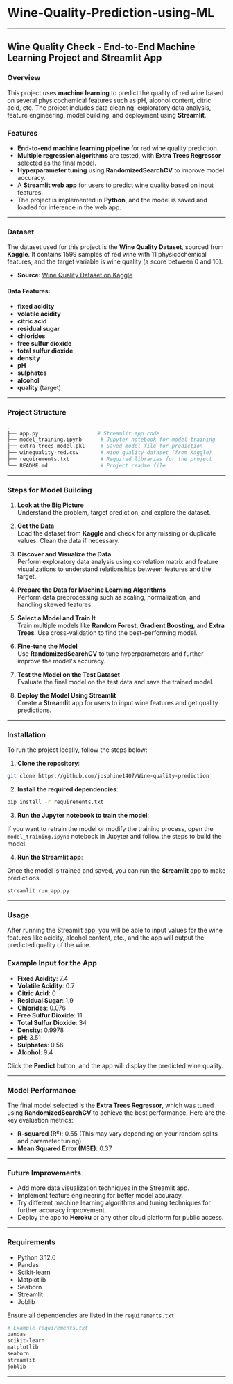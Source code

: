 # Wine-Quality-Prediction-using-ML

---

## Wine Quality Check - End-to-End Machine Learning Project and Streamlit App

### Overview

This project uses **machine learning** to predict the quality of red wine based on several physicochemical features such as pH, alcohol content, citric acid, etc. The project includes data cleaning, exploratory data analysis, feature engineering, model building, and deployment using **Streamlit**.

### Features

- **End-to-end machine learning pipeline** for red wine quality prediction.
- **Multiple regression algorithms** are tested, with **Extra Trees Regressor** selected as the final model.
- **Hyperparameter tuning** using **RandomizedSearchCV** to improve model accuracy.
- A **Streamlit web app** for users to predict wine quality based on input features.
- The project is implemented in **Python**, and the model is saved and loaded for inference in the web app.

---

### Dataset

The dataset used for this project is the **Wine Quality Dataset**, sourced from **Kaggle**. It contains 1599 samples of red wine with 11 physicochemical features, and the target variable is wine quality (a score between 0 and 10).

- **Source**: [Wine Quality Dataset on Kaggle](https://www.kaggle.com/datasets/yasserh/wine-quality-dataset)

#### Data Features:

- **fixed acidity**
- **volatile acidity**
- **citric acid**
- **residual sugar**
- **chlorides**
- **free sulfur dioxide**
- **total sulfur dioxide**
- **density**
- **pH**
- **sulphates**
- **alcohol**
- **quality** (target)

---

### Project Structure

```bash
.
├── app.py                   # Streamlit app code
├── model_training.ipynb      # Jupyter notebook for model training
├── extra_trees_model.pkl     # Saved model file for prediction
├── winequality-red.csv       # Wine quality dataset (from Kaggle)
├── requirements.txt          # Required libraries for the project
└── README.md                 # Project readme file
```

---

### Steps for Model Building

1. **Look at the Big Picture**  
   Understand the problem, target prediction, and explore the dataset.

2. **Get the Data**  
   Load the dataset from **Kaggle** and check for any missing or duplicate values. Clean the data if necessary.

3. **Discover and Visualize the Data**  
   Perform exploratory data analysis using correlation matrix and feature visualizations to understand relationships between features and the target.

4. **Prepare the Data for Machine Learning Algorithms**  
   Perform data preprocessing such as scaling, normalization, and handling skewed features.

5. **Select a Model and Train It**  
   Train multiple models like **Random Forest**, **Gradient Boosting**, and **Extra Trees**. Use cross-validation to find the best-performing model.

6. **Fine-tune the Model**  
   Use **RandomizedSearchCV** to tune hyperparameters and further improve the model's accuracy.

7. **Test the Model on the Test Dataset**  
   Evaluate the final model on the test data and save the trained model.

8. **Deploy the Model Using Streamlit**  
   Create a **Streamlit** app for users to input wine features and get quality predictions.

---

### Installation

To run the project locally, follow the steps below:

1. **Clone the repository**:

```bash
git clone https://github.com/josphine1407/Wine-quality-prediction
```

2. **Install the required dependencies**:

```bash
pip install -r requirements.txt
```

3. **Run the Jupyter notebook to train the model**:

If you want to retrain the model or modify the training process, open the `model_training.ipynb` notebook in Jupyter and follow the steps to build the model.

4. **Run the Streamlit app**:

Once the model is trained and saved, you can run the **Streamlit** app to make predictions.

```bash
streamlit run app.py
```

---

### Usage

After running the Streamlit app, you will be able to input values for the wine features like acidity, alcohol content, etc., and the app will output the predicted quality of the wine.

### Example Input for the App

- **Fixed Acidity**: 7.4
- **Volatile Acidity**: 0.7
- **Citric Acid**: 0
- **Residual Sugar**: 1.9
- **Chlorides**: 0.076
- **Free Sulfur Dioxide**: 11
- **Total Sulfur Dioxide**: 34
- **Density**: 0.9978
- **pH**: 3.51
- **Sulphates**: 0.56
- **Alcohol**: 9.4

Click the **Predict** button, and the app will display the predicted wine quality.

---

### Model Performance

The final model selected is the **Extra Trees Regressor**, which was tuned using **RandomizedSearchCV** to achieve the best performance. Here are the key evaluation metrics:

- **R-squared (R²)**: 0.55 (This may vary depending on your random splits and parameter tuning)
- **Mean Squared Error (MSE)**: 0.37

---

### Future Improvements

- Add more data visualization techniques in the Streamlit app.
- Implement feature engineering for better model accuracy.
- Try different machine learning algorithms and tuning techniques for further accuracy improvement.
- Deploy the app to **Heroku** or any other cloud platform for public access.

---

### Requirements

- Python 3.12.6
- Pandas
- Scikit-learn
- Matplotlib
- Seaborn
- Streamlit
- Joblib

Ensure all dependencies are listed in the `requirements.txt`.

```bash
# Example requirements.txt
pandas
scikit-learn
matplotlib
seaborn
streamlit
joblib
```

---
